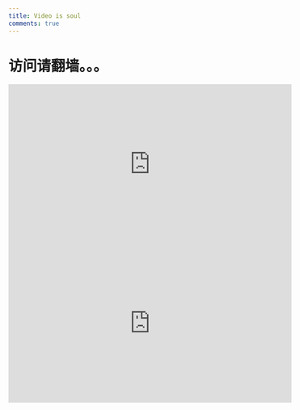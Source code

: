 ```yaml
---
title: Video is soul
comments: true
---
```

# 访问请翻墙。。。
<iframe width="560" height="315" src="https://www.youtube.com/embed/YsRMoWYGLNA" frameborder="0" allowfullscreen></iframe>
<iframe width="560" height="315" src="https://www.youtube.com/embed/egKKkeUI50g" frameborder="0" allowfullscreen></iframe>

